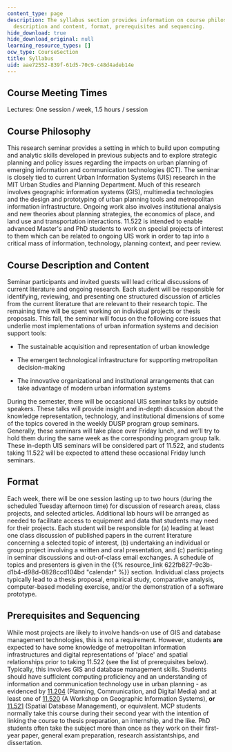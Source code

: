 ```yaml
---
content_type: page
description: The syllabus section provides information on course philosophy, course
  description and content, format, prerequisites and sequencing.
hide_download: true
hide_download_original: null
learning_resource_types: []
ocw_type: CourseSection
title: Syllabus
uid: aae72552-839f-61d5-70c9-c48d4adeb14e
---
```


Course Meeting Times
--------------------

Lectures: One session / week, 1.5 hours / session

Course Philosophy
-----------------

This research seminar provides a setting in which to build upon computing and analytic skills developed in previous subjects and to explore strategic planning and policy issues regarding the impacts on urban planning of emerging information and communication technologies (ICT). The seminar is closely tied to current Urban Information Systems (UIS) research in the MIT Urban Studies and Planning Department. Much of this research involves geographic information systems (GIS), multimedia technologies and the design and prototyping of urban planning tools and metropolitan information infrastructure. Ongoing work also involves institutional analysis and new theories about planning strategies, the economics of place, and land use and transportation interactions. 11.522 is intended to enable advanced Master's and PhD students to work on special projects of interest to them which can be related to ongoing UIS work in order to tap into a critical mass of information, technology, planning context, and peer review.

Course Description and Content
------------------------------

Seminar participants and invited guests will lead critical discussions of current literature and ongoing research. Each student will be responsible for identifying, reviewing, and presenting one structured discussion of articles from the current literature that are relevant to their research topic. The remaining time will be spent working on individual projects or thesis proposals. This fall, the seminar will focus on the following core issues that underlie most implementations of urban information systems and decision support tools:

*   The sustainable acquisition and representation of urban knowledge
    
*   The emergent technological infrastructure for supporting metropolitan decision-making
    
*   The innovative organizational and institutional arrangements that can take advantage of modern urban information systems
    

During the semester, there will be occasional UIS seminar talks by outside speakers. These talks will provide insight and in-depth discussion about the knowledge representation, technology, and institutional dimensions of some of the topics covered in the weekly DUSP program group seminars. Generally, these seminars will take place over Friday lunch, and we'll try to hold them during the same week as the corresponding program group talk. These in-depth UIS seminars will be considered part of 11.522, and students taking 11.522 will be expected to attend these occasional Friday lunch seminars.

Format
------

Each week, there will be one session lasting up to two hours (during the scheduled Tuesday afternoon time) for discussion of research areas, class projects, and selected articles. Additional lab hours will be arranged as needed to facilitate access to equipment and data that students may need for their projects. Each student will be responsible for (a) leading at least one class discussion of published papers in the current literature concerning a selected topic of interest, (b) undertaking an individual or group project involving a written and oral presentation, and (c) participating in seminar discussions and out-of-class email exchanges. A schedule of topics and presenters is given in the {{% resource_link 622fb827-9c3b-d1b4-d98d-0828ccd104bd "calendar" %}} section. Individual class projects typically lead to a thesis proposal, empirical study, comparative analysis, computer-based modeling exercise, and/or the demonstration of a software prototype.

Prerequisites and Sequencing
----------------------------

While most projects are likely to involve hands-on use of GIS and database management technologies, this is not a requirement. However, students **are** expected to have some knowledge of metropolitan information infrastructures and digital representations of 'place' and spatial relationships prior to taking 11.522 (see the list of prerequisites below). Typically, this involves GIS and database management skills. Students should have sufficient computing proficiency and an understanding of information and communication technology use in urban planning - as evidenced by [11.204](/courses/11-204-planning-communications-and-digital-media-fall-2004) (Planning, Communication, and Digital Media) and at least one of [11.520](/courses/11-520-a-workshop-on-geographic-information-systems-fall-2005) (A Workshop on Geographic Information Systems), **or** [11.521](/courses/11-521-spatial-database-management-and-advanced-geographic-information-systems-spring-2003) (Spatial Database Management), or equivalent. MCP students normally take this course during their second year with the intention of linking the course to thesis preparation, an internship, and the like. PhD students often take the subject more than once as they work on their first-year paper, general exam preparation, research assistantships, and dissertation.